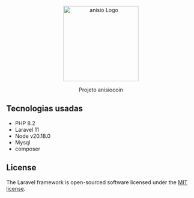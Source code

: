 <p align="center"><a href="https://laravel.com" target="_blank"><img src="https://maticatecno.com.br/imagem/anisio.jpeg" width="200" alt="anísio Logo"></a></p>

<p align="center">
Projeto anisiocoin
</p>

## Tecnologias usadas



- PHP 8.2
- Laravel 11
- Node v20.18.0
- Mysql
- composer




## License

The Laravel framework is open-sourced software licensed under the [MIT license](https://opensource.org/licenses/MIT).
